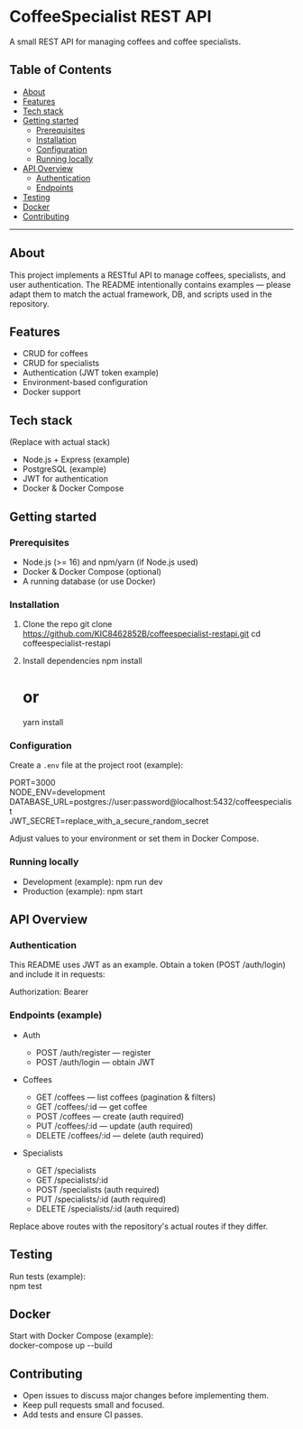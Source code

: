# CoffeeSpecialist REST API

A small REST API for managing coffees and coffee specialists. 

## Table of Contents

- [About](#about)
- [Features](#features)
- [Tech stack](#tech-stack)
- [Getting started](#getting-started)
  - [Prerequisites](#prerequisites)
  - [Installation](#installation)
  - [Configuration](#configuration)
  - [Running locally](#running-locally)
- [API Overview](#api-overview)
  - [Authentication](#authentication)
  - [Endpoints](#endpoints)
- [Testing](#testing)
- [Docker](#docker)
- [Contributing](#contributing)


---

## About

This project implements a RESTful API to manage coffees, specialists, and user authentication. The README intentionally contains examples — please adapt them to match the actual framework, DB, and scripts used in the repository.

## Features

- CRUD for coffees
- CRUD for specialists
- Authentication (JWT token example)
- Environment-based configuration
- Docker support

## Tech stack

(Replace with actual stack)
- Node.js + Express (example)
- PostgreSQL (example)
- JWT for authentication
- Docker & Docker Compose

## Getting started

### Prerequisites

- Node.js (>= 16) and npm/yarn (if Node.js used)
- Docker & Docker Compose (optional)
- A running database (or use Docker)

### Installation

1. Clone the repo
   git clone https://github.com/KIC8462852B/coffeespecialist-restapi.git
   cd coffeespecialist-restapi

2. Install dependencies
   npm install
   # or
   yarn install

### Configuration

Create a `.env` file at the project root (example):

PORT=3000  
NODE_ENV=development  
DATABASE_URL=postgres://user:password@localhost:5432/coffeespecialist  
JWT_SECRET=replace_with_a_secure_random_secret

Adjust values to your environment or set them in Docker Compose.

### Running locally

- Development (example): npm run dev  
- Production (example): npm start

## API Overview

### Authentication

This README uses JWT as an example. Obtain a token (POST /auth/login) and include it in requests:

Authorization: Bearer <token>

### Endpoints (example)

- Auth
  - POST /auth/register — register
  - POST /auth/login — obtain JWT

- Coffees
  - GET /coffees — list coffees (pagination & filters)
  - GET /coffees/:id — get coffee
  - POST /coffees — create (auth required)
  - PUT /coffees/:id — update (auth required)
  - DELETE /coffees/:id — delete (auth required)

- Specialists
  - GET /specialists
  - GET /specialists/:id
  - POST /specialists (auth required)
  - PUT /specialists/:id (auth required)
  - DELETE /specialists/:id (auth required)

Replace above routes with the repository's actual routes if they differ.

## Testing

Run tests (example):  
npm test

## Docker

Start with Docker Compose (example):  
docker-compose up --build

## Contributing

- Open issues to discuss major changes before implementing them.
- Keep pull requests small and focused.
- Add tests and ensure CI passes.

